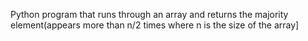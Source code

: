 Python program that runs through an array and returns the majority element(appears more than n/2 times where n is the size of the array]
